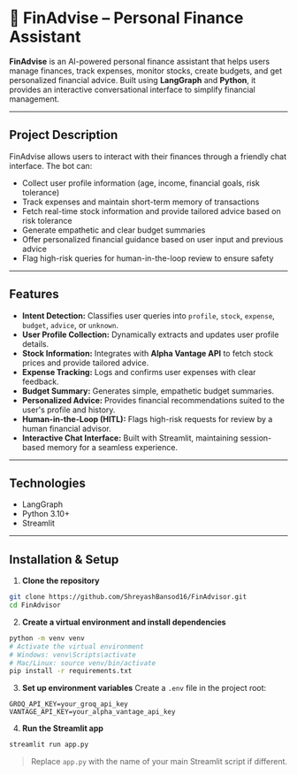 # 💸 FinAdvise – Personal Finance Assistant

**FinAdvise** is an AI-powered personal finance assistant that helps users manage finances, track expenses, monitor stocks, create budgets, and get personalized financial advice. Built using **LangGraph** and **Python**, it provides an interactive conversational interface to simplify financial management.

---

## **Project Description**

FinAdvise allows users to interact with their finances through a friendly chat interface. The bot can:

* Collect user profile information (age, income, financial goals, risk tolerance)
* Track expenses and maintain short-term memory of transactions
* Fetch real-time stock information and provide tailored advice based on risk tolerance
* Generate empathetic and clear budget summaries
* Offer personalized financial guidance based on user input and previous advice
* Flag high-risk queries for human-in-the-loop review to ensure safety

---

## **Features**

* **Intent Detection:** Classifies user queries into `profile`, `stock`, `expense`, `budget`, `advice`, or `unknown`.
* **User Profile Collection:** Dynamically extracts and updates user profile details.
* **Stock Information:** Integrates with **Alpha Vantage API** to fetch stock prices and provide tailored advice.
* **Expense Tracking:** Logs and confirms user expenses with clear feedback.
* **Budget Summary:** Generates simple, empathetic budget summaries.
* **Personalized Advice:** Provides financial recommendations suited to the user's profile and history.
* **Human-in-the-Loop (HITL):** Flags high-risk requests for review by a human financial advisor.
* **Interactive Chat Interface:** Built with Streamlit, maintaining session-based memory for a seamless experience.

---

## **Technologies**

* LangGraph
* Python 3.10+
* Streamlit

---

## **Installation & Setup**

1. **Clone the repository**

```bash
git clone https://github.com/ShreyashBansod16/FinAdvisor.git
cd FinAdvisor
```

2. **Create a virtual environment and install dependencies**

```bash
python -m venv venv
# Activate the virtual environment
# Windows: venv\Scripts\activate
# Mac/Linux: source venv/bin/activate
pip install -r requirements.txt
```

3. **Set up environment variables**
   Create a `.env` file in the project root:

```env
GROQ_API_KEY=your_groq_api_key
VANTAGE_API_KEY=your_alpha_vantage_api_key
```

4. **Run the Streamlit app**

```bash
streamlit run app.py
```

> Replace `app.py` with the name of your main Streamlit script if different.
